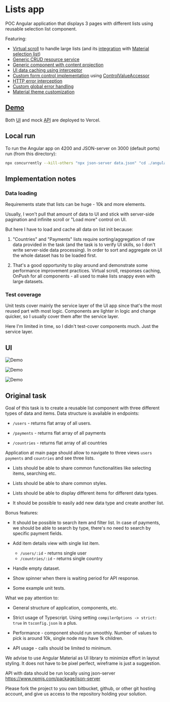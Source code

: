 # Lists app

POC Angular application that displays 3 pages with different lists using reusable selection list component.

Featuring:
- [Virtual scroll](https://material.angular.io/cdk/scrolling/overview) to handle large lists (and its [integration](https://github.com/ilinieja/angular-lists/tree/main/angular-lists-ui/src/app/shared/selection-list) with [Material selection list](https://material.angular.io/components/list/api))
- [Generic CRUD resource service](https://github.com/ilinieja/angular-lists/tree/main/angular-lists-ui/src/app/shared/resource)
- [Generic component with content projection](https://github.com/ilinieja/angular-lists/tree/main/angular-lists-ui/src/app/shared/selection-list)
- [UI data caching using interceptor](https://github.com/ilinieja/angular-lists/tree/main/angular-lists-ui/src/app/shared/cache)
- [Custom form control implementation](https://github.com/ilinieja/angular-lists/blob/main/angular-lists-ui/src/app/shared/selection-list/selection-list.component.ts) using [ControlValueAccessor](https://angular.io/api/forms/ControlValueAccessor)  
- [HTTP error interception](https://github.com/ilinieja/angular-lists/blob/main/angular-lists-ui/src/app/shared/errors/errors.interceptor.ts)
- [Custom global error handling](https://github.com/ilinieja/angular-lists/blob/main/angular-lists-ui/src/app/shared/errors/global-error-handler.ts)
- [Material theme customization](https://github.com/ilinieja/angular-lists/blob/main/angular-lists-ui/src/styles/mat-theme.scss)

## [Demo](https://angular-lists.vercel.app)

Both [UI](https://angular-lists.vercel.app) and mock [API](https://angular-lists-api.vercel.app) are deployed to Vercel.

## Local run

To run the Angular app on 4200 and JSON-server on 3000 (default ports) run (from this directory):

```bash
npx concurrently --kill-others "npx json-server data.json" "cd ./angular-lists-ui/ && npm start"
```

## Implementation notes
### Data loading
Requirements state that lists can be huge - 10k and more elements.

Usually, I won't pull that amount of data to UI and stick with server-side pagination and infinite scroll or "Load more" control on UI.

But here I have to load and cache all data on list init because:
1. "Countries" and "Payments" lists require sorting/aggregation of raw data provided in the task (and the task is to verify UI skills, so I don't write server-side data processing). In order to sort and aggregate on UI the whole dataset has to be loaded first.

2. That's a good opportunity to play around and demonstrate some performance improvement practices. Virtual scroll, responses caching, OnPush for all components - all used to make lists snappy even with large datasets.

### Test coverage
Unit tests cover mainly the service layer of the UI app since that's the most reused part with most logic. Components are lighter in logic and change quicker, so I usually cover them after the service layer.

Here I'm limited in time, so I didn't test-cover components much. Just the service layer.


## UI
![Demo](https://i.ibb.co/JCNMzVZ/Screenshot-20230203-041055.png)

![Demo](https://i.ibb.co/v3xdNxC/Screenshot-20230203-041119.png)

![Demo](https://i.ibb.co/MCxnHsX/Screenshot-20230203-041142.png)

## Original task
Goal of this task is to create a reusable list component with three different types of data and items. Data structure is available in endpoints:

- `/users` - returns flat array of all users.

- `/payments` - returns flat array of all payments

- `/countries` - returns flat array of all countries

Application at main page should allow to navigate to three views `users` `payments` and `countries` and see three lists.

- Lists should be able to share common functionalities like selecting items, searching etc.

- Lists should be able to share common styles.

- Lists should be able to display different items for different data types.

- It should be possible to easily add new data type and create another list.

Bonus features:

- It should be possible to search item and filter list. In case of payments, we should be able to search by type, there's no need to search by specific payment fields.

- Add item details view with single list item.

  - `/users/:id` - returns single user
  - `/countries/:id` - returns single country

- Handle empty dataset.

- Show spinner when there is waiting period for API response.

- Some example unit tests.

What we pay attention to:

- General structure of application, components, etc.

- Strict usage of Typescript. Using setting `compilerOptions -> strict: true` in `tsconfig.json` is a plus.

- Performance - component should run smoothly. Number of values to pick is around 10k, single node may have 1k children.

- API usage - calls should be limited to minimum.

We advise to use Angular Material as UI library to minimize effort in layout styling. It does not have to be pixel perfect, wireframe is just a suggestion.

API with data should be run locally using json-server https://www.npmjs.com/package/json-server

Please fork the project to you own bitbucket, github, or other git hosting account, and give us access to the repository holding your solution.
